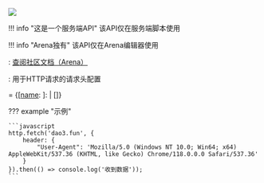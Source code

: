 <a href="https://github.com/qndm"><img src="https://img.shields.io/badge/%E8%B4%A1%E7%8C%AE%E8%80%85-qndm-blue"></img></a>

!!! info "这是一个服务端API"
    该API仅在服务端脚本使用

!!! info "Arena独有"
    该API仅在Arena编辑器使用

:   [查阅社区文档（Arena）](https://www.yuque.com/box3lab/api/obiw5557v5m67ziw#fCF4m)

:   用于HTTP请求的请求头配置

[](GameHttpFetchHeaders) = {[[name](indexArg): [](string)]: [](string) | [](string)[]}

??? example "示例"

    ```javascript
    http.fetch('dao3.fun', {
        header: {
            "User-Agent": 'Mozilla/5.0 (Windows NT 10.0; Win64; x64) AppleWebKit/537.36 (KHTML, like Gecko) Chrome/118.0.0.0 Safari/537.36' 
        }
    }).then(() => console.log('收到数据'));
    ```